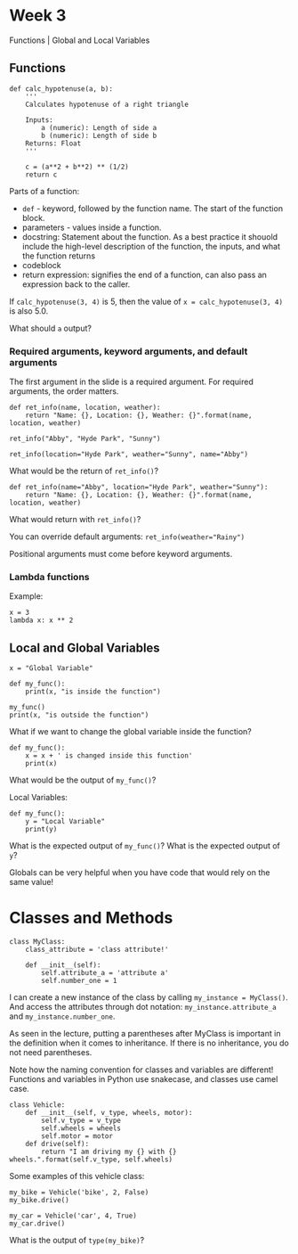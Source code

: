 # Week 3
Functions | Global and Local Variables

## Functions

```
def calc_hypotenuse(a, b):
    '''
    Calculates hypotenuse of a right triangle

    Inputs:
        a (numeric): Length of side a
        b (numeric): Length of side b
    Returns: Float
    '''

    c = (a**2 + b**2) ** (1/2)
    return c
```

Parts of a function:
* `def` - keyword, followed by the function name. The start of the function block.
* parameters - values inside a function.
* docstring: Statement about the function. As a best practice it shouold include
    the high-level description of the function, the inputs, and what the function
    returns
* codeblock
* return expression: signifies the end of a function, can also pass an expression
    back to the caller.


If `calc_hypotenuse(3, 4)` is 5, then the value of `x = calc_hypotenuse(3, 4)`
is also 5.0.

What should `a` output?

### Required arguments, keyword arguments, and default arguments
The first argument in the slide is a required argument. For required arguments,
the order matters.

```
def ret_info(name, location, weather):
    return "Name: {}, Location: {}, Weather: {}".format(name, location, weather)
```

`ret_info("Abby", "Hyde Park", "Sunny")`

`ret_info(location="Hyde Park", weather="Sunny", name="Abby")`

What would be the return of `ret_info()`?

```
def ret_info(name="Abby", location="Hyde Park", weather="Sunny"):
    return "Name: {}, Location: {}, Weather: {}".format(name, location, weather)
```

What would return with `ret_info()`?

You can override default arguments:
`ret_info(weather="Rainy")`

Positional arguments must come before keyword arguments.

### Lambda functions
Example:

```
x = 3
lambda x: x ** 2
```

## Local and Global Variables

```
x = "Global Variable"

def my_func():
    print(x, "is inside the function")

my_func()
print(x, "is outside the function")
```

What if we want to change the global variable inside the function?

```
def my_func():
    x = x + ' is changed inside this function'
    print(x)
```

What would be the output of `my_func()`?

Local Variables:
```
def my_func():
    y = "Local Variable"
    print(y)
```

What is the expected output of `my_func()`? What is the expected output of
`y`?

Globals can be very helpful when you have code that would rely on the same value!

# Classes and Methods

```
class MyClass:
    class_attribute = 'class attribute!'

    def __init__(self):
        self.attribute_a = 'attribute a'
        self.number_one = 1
```

I can create a new instance of the class by calling `my_instance = MyClass()`.
And access the attributes through dot notation: `my_instance.attribute_a`
and `my_instance.number_one`.

As seen in the lecture, putting a parentheses after MyClass is important in
the definition when it comes to inheritance. If there is no inheritance, you do
not need parentheses.

Note how the naming convention for classes and variables are different! Functions
and variables in Python use snakecase, and classes use camel case.

```
class Vehicle:
    def __init__(self, v_type, wheels, motor):
        self.v_type = v_type
        self.wheels = wheels
        self.motor = motor
    def drive(self):
        return "I am driving my {} with {} wheels.".format(self.v_type, self.wheels)
```

Some examples of this vehicle class:

```
my_bike = Vehicle('bike', 2, False)
my_bike.drive()
```

```
my_car = Vehicle('car', 4, True)
my_car.drive()
```

What is the output of `type(my_bike)`?